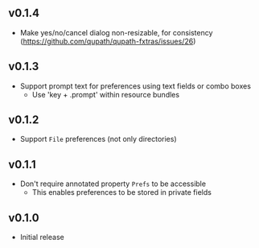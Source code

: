 ## v0.1.4
- Make yes/no/cancel dialog non-resizable, for consistency (https://github.com/qupath/qupath-fxtras/issues/26)

## v0.1.3
- Support prompt text for preferences using text fields or combo boxes
  - Use 'key + .prompt' within resource bundles

## v0.1.2
- Support `File` preferences (not only directories)

## v0.1.1
- Don't require annotated property `Prefs` to be accessible
  - This enables preferences to be stored in private fields

## v0.1.0
- Initial release